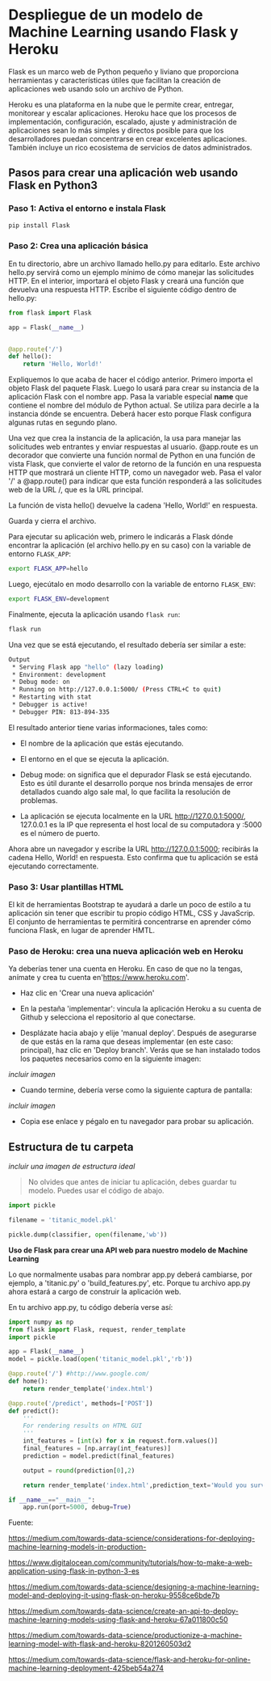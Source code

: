 # Despliegue de un modelo de Machine Learning usando Flask y Heroku

Flask es un marco web de Python pequeño y liviano que proporciona herramientas y características útiles que facilitan la creación de aplicaciones web usando solo un archivo de Python.

Heroku es una plataforma en la nube que le permite crear, entregar, monitorear y escalar aplicaciones. Heroku hace que los procesos de implementación, configuración, escalado, ajuste y administración de aplicaciones sean lo más simples y directos posible para que los desarrolladores puedan concentrarse en crear excelentes aplicaciones. También incluye un rico ecosistema de servicios de datos administrados.

## Pasos para crear una aplicación web usando Flask en Python3

### **Paso 1:** Activa el entorno e instala Flask

```bash
pip install Flask
```

### **Paso 2:** Crea una aplicación básica

En tu directorio, abre un archivo llamado hello.py para editarlo. Este archivo hello.py servirá como un ejemplo mínimo de cómo manejar las solicitudes HTTP. En el interior, importará el objeto Flask y creará una función que devuelva una respuesta HTTP. Escribe el siguiente código dentro de hello.py:

```py
from flask import Flask

app = Flask(__name__)


@app.route('/')
def hello():
    return 'Hello, World!'
```

Expliquemos lo que acaba de hacer el código anterior. Primero importa el objeto Flask del paquete Flask. Luego lo usará para crear su instancia de la aplicación Flask con el nombre app. Pasa la variable especial __name__ que contiene el nombre del módulo de Python actual. Se utiliza para decirle a la instancia dónde se encuentra. Deberá hacer esto porque Flask configura algunas rutas en segundo plano.

Una vez que crea la instancia de la aplicación, la usa para manejar las solicitudes web entrantes y enviar respuestas al usuario. @app.route es un decorador que convierte una función normal de Python en una función de vista Flask, que convierte el valor de retorno de la función en una respuesta HTTP que mostrará un cliente HTTP, como un navegador web. Pasa el valor '/' a @app.route() para indicar que esta función responderá a las solicitudes web de la URL /, que es la URL principal.

La función de vista hello() devuelve la cadena 'Hello, World!' en respuesta.

Guarda y cierra el archivo.

Para ejecutar su aplicación web, primero le indicarás a Flask dónde encontrar la aplicación (el archivo hello.py en su caso) con la variable de entorno `FLASK_APP`:

```bash
export FLASK_APP=hello
```

Luego, ejecútalo en modo desarrollo con la variable de entorno `FLASK_ENV`:

```bash
export FLASK_ENV=development
```

Finalmente, ejecuta la aplicación usando `flask run`:

```py
flask run
```

Una vez que se está ejecutando, el resultado debería ser similar a este:

```bash
Output
 * Serving Flask app "hello" (lazy loading)
 * Environment: development
 * Debug mode: on
 * Running on http://127.0.0.1:5000/ (Press CTRL+C to quit)
 * Restarting with stat
 * Debugger is active!
 * Debugger PIN: 813-894-335
 ```

El resultado anterior tiene varias informaciones, tales como:

- El nombre de la aplicación que estás ejecutando.

- El entorno en el que se ejecuta la aplicación.

- Debug mode: on significa que el depurador Flask se está ejecutando. Esto es útil durante el desarrollo porque nos brinda mensajes de error detallados cuando algo sale mal, lo que facilita la resolución de problemas.

- La aplicación se ejecuta localmente en la URL http://127.0.0.1:5000/, 127.0.0.1 es la IP que representa el host local de su computadora y :5000 es el número de puerto.

Ahora abre un navegador y escribe la URL http://127.0.0.1:5000; recibirás la cadena Hello, World! en respuesta. Esto confirma que tu aplicación se está ejecutando correctamente.

### **Paso 3:** Usar plantillas HTML

El kit de herramientas Bootstrap te ayudará a darle un poco de estilo a tu aplicación sin tener que escribir tu propio código HTML, CSS y JavaScrip. El conjunto de herramientas te permitirá concentrarse en aprender cómo funciona Flask, en lugar de aprender HMTL.

### **Paso de Heroku: crea una nueva aplicación web en Heroku**

Ya deberías tener una cuenta en Heroku. En caso de que no la tengas, anímate y crea tu cuenta en'https://www.heroku.com'.

- Haz clic en 'Crear una nueva aplicación'

- En la pestaña 'implementar': vincula la aplicación Heroku a su cuenta de Github y selecciona el repositorio al que conectarse.

- Desplázate hacia abajo y elije 'manual deploy'. Después de asegurarse de que estás en la rama que deseas implementar (en este caso: principal), haz clic en 'Deploy branch'. Verás que se han instalado todos los paquetes necesarios como en la siguiente imagen:

*incluir imagen*

- Cuando termine, debería verse como la siguiente captura de pantalla:

*incluir imagen*

- Copia ese enlace y pégalo en tu navegador para probar su aplicación.

## Estructura de tu carpeta

*incluir una imagen de estructura ideal* 

> No olvides que antes de iniciar tu aplicación, debes guardar tu modelo. Puedes usar el código de abajo.

```py
import pickle

filename = 'titanic_model.pkl'

pickle.dump(classifier, open(filename,'wb'))
```

**Uso de Flask para crear una API web para nuestro modelo de Machine Learning**

Lo que normalmente usabas para nombrar app.py deberá cambiarse, por ejemplo, a 'titanic.py' o 'build_features.py', etc. Porque tu archivo app.py ahora estará a cargo de construir la aplicación web.

En tu archivo app.py, tu código debería verse así:

```py
import numpy as np
from flask import Flask, request, render_template
import pickle

app = Flask(__name__)
model = pickle.load(open('titanic_model.pkl','rb'))

@app.route('/') #http://www.google.com/
def home():
    return render_template('index.html')          

@app.route('/predict', methods=['POST'])
def predict():
    '''
    For rendering results on HTML GUI
    '''
    int_features = [int(x) for x in request.form.values()]
    final_features = [np.array(int_features)]
    prediction = model.predict(final_features)

    output = round(prediction[0],2)

    return render_template('index.html',prediction_text='Would you survive? {} (1=survived, 0=deceased)'.format(output))

if __name__=="__main__":
    app.run(port=5000, debug=True)
```


Fuente:

https://medium.com/towards-data-science/considerations-for-deploying-machine-learning-models-in-production-

https://www.digitalocean.com/community/tutorials/how-to-make-a-web-application-using-flask-in-python-3-es

https://medium.com/towards-data-science/designing-a-machine-learning-model-and-deploying-it-using-flask-on-heroku-9558ce6bde7b

https://medium.com/towards-data-science/create-an-api-to-deploy-machine-learning-models-using-flask-and-heroku-67a011800c50

https://medium.com/towards-data-science/productionize-a-machine-learning-model-with-flask-and-heroku-8201260503d2

https://medium.com/towards-data-science/flask-and-heroku-for-online-machine-learning-deployment-425beb54a274
